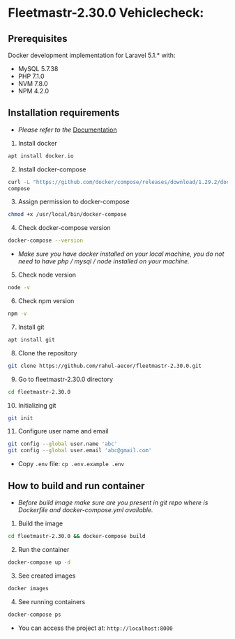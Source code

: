 # Fleetmastr-2.30.0 Vehiclecheck:
## Prerequisites
Docker development implementation for Laravel 5.1.\* with:

* MySQL 5.7.38
* PHP 7.1.0
* NVM 7.8.0
* NPM 4.2.0

## Installation requirements
* *Please refer to the* [Documentation](https://docs.docker.com/desktop/install/linux-install/)
1. Install docker
  ```sh 
  apt install docker.io
  ```
2. Install docker-compose
  ```sh 
  curl -L "https://github.com/docker/compose/releases/download/1.29.2/docker-compose-$(uname -s)-$(uname -m)" -o /usr/local/bin/docker- 
  compose
  ```
3. Assign permission to docker-compose
  ```sh 
  chmod +x /usr/local/bin/docker-compose
  ```
4. Check docker-compose version
  ```sh
  docker-compose --version
  ```

* *Make sure you have docker installed on your local machine, you do not need to have php / mysql / node installed on your machine.*

5. Check node version
  ```sh 
  node -v
  ```
6. Check npm version
  ```sh
  npm -v
  ```
7. Install git
  ```sh 
  apt install git
  ```
8. Clone the repository 
  ```sh
  git clone https://github.com/rahul-aecor/fleetmastr-2.30.0.git
  ```
9. Go to fleetmastr-2.30.0 directory
  ```sh
  cd fleetmastr-2.30.0 
  ```
10. Initializing git 
  ```sh 
  git init
  ```
11. Configure user name and email
  ```sh 
  git config --global user.name 'abc'   
  git config --global user.email 'abc@gmail.com'
  ```
- Copy `.env` file: `cp .env.example .env`
## How to build and run container
* *Before build image make sure are you present in git repo where is Dockerfile and docker-compose.yml available.* 

1. Build the image
  ```sh
  cd fleetmastr-2.30.0 && docker-compose build
  ```
2. Run the container
  ```sh
  docker-compose up -d
  ```
3. See created images
  ```sh
  docker images
  ```
4. See running containers
  ```sh
  docker-compose ps 
  ```
* You can access the project at: `http://localhost:8000`
